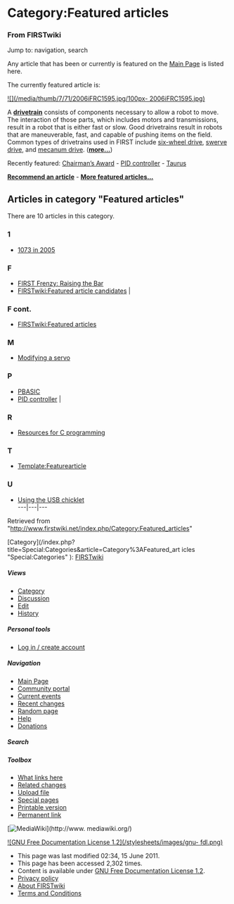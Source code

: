 

# Category:Featured articles

### From FIRSTwiki

Jump to: navigation, search

Any article that has been or currently is featured on the [Main
Page](/index.php/Main_Page "Main Page" ) is listed here.

The currently featured article is:

[![](/media/thumb/7/71/2006iFRC1595.jpg/100px-
2006iFRC1595.jpg)](/index.php/Image:2006iFRC1595.jpg "" )

A **[drivetrain](/index.php/Drivetrain "Drivetrain" )** consists of components
necessary to allow a robot to move. The interaction of those parts, which
includes motors and transmissions, result in a robot that is either fast or
slow. Good drivetrains result in robots that are maneuverable, fast, and
capable of pushing items on the field. Common types of drivetrains used in
FIRST include [six-wheel drive](/index.php/Drivetrain#Six_Wheel_Drive
"Drivetrain" ), [swerve drive](/index.php/Drivetrain#Swerve_Drive "Drivetrain"
), and [mecanum drive](/index.php/Drivetrain#Mecanum_Drive "Drivetrain" ).
(**[more...](/index.php/Drivetrain "Drivetrain" )**)

Recently featured: [Chairman’s Award](/index.php/Chairman%E2%80%99s_Award
"Chairman’s Award" ) - [PID controller](/index.php/PID_controller "PID
controller" ) - [Taurus](/index.php/Taurus_%281073%29 "Taurus \(1073\)" )

**[Recommend an article](/index.php/FIRSTwiki:Featured_article_candidates "FIRSTwiki:Featured article candidates" )** - **[More featured articles...](/index.php/FIRSTwiki:Featured_articles "FIRSTwiki:Featured articles" )**

  

## Articles in category "Featured articles"

There are 10 articles in this category.

### 1

  * [1073 in 2005](/index.php/1073_in_2005 "1073 in 2005" )

### F

  * [FIRST Frenzy: Raising the Bar](/index.php/FIRST_Frenzy:_Raising_the_Bar "FIRST Frenzy: Raising the Bar" )
  * [FIRSTwiki:Featured article candidates](/index.php/FIRSTwiki:Featured_article_candidates "FIRSTwiki:Featured article candidates" )
|

### F cont.

  * [FIRSTwiki:Featured articles](/index.php/FIRSTwiki:Featured_articles "FIRSTwiki:Featured articles" )

### M

  * [Modifying a servo](/index.php/Modifying_a_servo "Modifying a servo" )

### P

  * [PBASIC](/index.php/PBASIC "PBASIC" )
  * [PID controller](/index.php/PID_controller "PID controller" )
|

### R

  * [Resources for C programming](/index.php/Resources_for_C_programming "Resources for C programming" )

### T

  * [Template:Featurearticle](/index.php/Template:Featurearticle "Template:Featurearticle" )

### U

  * [Using the USB chicklet](/index.php/Using_the_USB_chicklet "Using the USB chicklet" )  
---|---|---  
  
Retrieved from
"<http://www.firstwiki.net/index.php/Category:Featured_articles>"

[Category](/index.php?title=Special:Categories&article=Category%3AFeatured_art
icles "Special:Categories" ): [FIRSTwiki](/index.php/Category:FIRSTwiki
"Category:FIRSTwiki" )

##### Views

  * [Category](/index.php/Category:Featured_articles)
  * [Discussion](/index.php/Category_talk:Featured_articles)
  * [Edit](/index.php?title=Category:Featured_articles&action=edit)
  * [History](/index.php?title=Category:Featured_articles&action=history)

##### Personal tools

  * [Log in / create account](/index.php?title=Special:Userlogin&returnto=Category:Featured_articles)

[](/index.php/Main_Page "Main Page" )

##### Navigation

  * [Main Page](/index.php/Main_Page)
  * [Community portal](/index.php/FIRSTwiki:Community_portal)
  * [Current events](/index.php/Current_events)
  * [Recent changes](/index.php/Special:Recentchanges)
  * [Random page](/index.php/Special:Random)
  * [Help](/index.php/FIRSTwiki:Help)
  * [Donations](/index.php/FIRSTwiki:Site_support)

##### Search



##### Toolbox

  * [What links here](/index.php/Special:Whatlinkshere/Category:Featured_articles)
  * [Related changes](/index.php/Special:Recentchangeslinked/Category:Featured_articles)
  * [Upload file](/index.php/Special:Upload)
  * [Special pages](/index.php/Special:Specialpages)
  * [Printable version](/index.php?title=Category:Featured_articles&printable=yes)
  * [Permanent link](/index.php?title=Category:Featured_articles&oldid=80523)

[![MediaWiki](/skins/common/images/poweredby_mediawiki_88x31.png)](http://www.
mediawiki.org/)

[![GNU Free Documentation License 1.2](/stylesheets/images/gnu-
fdl.png)](http://www.gnu.org/copyleft/fdl.html)

  * This page was last modified 02:34, 15 June 2011.
  * This page has been accessed 2,302 times.
  * Content is available under [GNU Free Documentation License 1.2](http://www.gnu.org/copyleft/fdl.html "http://www.gnu.org/copyleft/fdl.html" ).
  * [Privacy policy](/index.php/FIRSTwiki:Privacy_policy "FIRSTwiki:Privacy policy" )
  * [About FIRSTwiki](/index.php/FIRSTwiki:About "FIRSTwiki:About" )
  * [Terms and Conditions](/index.php/FIRSTwiki:Terms_and_conditions "FIRSTwiki:Terms and conditions" )

